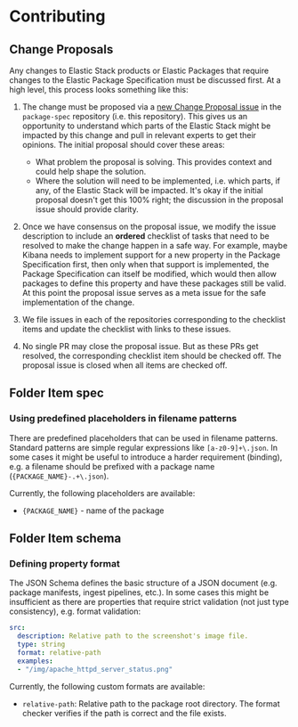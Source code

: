 # Contributing

## Change Proposals

Any changes to Elastic Stack products or Elastic Packages that require changes to the Elastic Package Specification 
must be discussed first. At a high level, this process looks something like this:

1. The change must be proposed via a [new Change Proposal issue](https://github.com/elastic/package-spec/issues/new) 
   in the `package-spec` repository (i.e. this repository). This gives us an opportunity to understand which parts of the 
   Elastic Stack might be impacted by this change and pull in relevant experts to get their opinions. The initial proposal 
   should cover these areas:
   - What problem the proposal is solving. This provides context and could help shape the solution.
   - Where the solution will need to be implemented, i.e. which parts, if any, of the Elastic Stack will be impacted. It's 
     okay if the initial proposal doesn't get this 100% right; the discussion in the proposal issue should provide clarity.

2. Once we have consensus on the proposal issue, we modify the issue description to include an **ordered** checklist of 
   tasks that need to be resolved to make the change happen in a safe way.  For example, maybe Kibana needs to implement 
   support for a new property in the Package Specification first, then only when that support is implemented, the Package
   Specification can itself be modified, which would then allow packages to define this property and have these packages 
   still be valid. At this point the proposal issue serves as a meta issue for the safe implementation of the change.

3. We file issues in each of the repositories corresponding to the checklist items and update the checklist with links to 
   these issues.

4. No single PR may close the proposal issue. But as these PRs get resolved, the corresponding checklist item should be 
   checked off. The proposal issue is closed when all items are checked off.


## Folder Item spec

### Using predefined placeholders in filename patterns

There are predefined placeholders that can be used in filename patterns. Standard patterns are simple regular expressions
like `[a-z0-9]+\.json`. In some cases it might be useful to introduce a harder requirement (binding), e.g. a filename should
be prefixed with a package name (`{PACKAGE_NAME}-.+\.json`).

Currently, the following placeholders are available:

* `{PACKAGE_NAME}` - name of the package

## Folder Item schema

### Defining property format

The JSON Schema defines the basic structure of a JSON document (e.g. package manifests, ingest pipelines, etc.).
In some cases this might be insufficient as there are properties that require strict validation (not just type
consistency), e.g. format validation:

```yaml
src:
  description: Relative path to the screenshot's image file.
  type: string
  format: relative-path
  examples:
  - "/img/apache_httpd_server_status.png"
```

Currently, the following custom formats are available:

* `relative-path`: Relative path to the package root directory. The format checker verifies if the path is correct and
  the file exists.